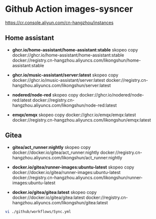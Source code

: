 # Github Action  images-sysncer

https://cr.console.aliyun.com/cn-hangzhou/instances

## Home assistant

- **ghcr.io/home-assistant/home-assistant:stable**
skopeo copy docker://ghcr.io/home-assistant/home-assistant:stable docker://registry.cn-hangzhou.aliyuncs.com/likongshun/home-assistant:stable

- **ghcr.io/music-assistant/server:latest**
skopeo copy docker://ghcr.io/music-assistant/server:latest docker://registry.cn-hangzhou.aliyuncs.com/likongshun/server:latest

- **nodered/node-red**
skopeo copy docker://ghcr.io/nodered/node-red:latest docker://registry.cn-hangzhou.aliyuncs.com/likongshun/node-red:latest

- **emqx/emqx**
skopeo copy docker://ghcr.io/emqx/emqx:latest docker://registry.cn-hangzhou.aliyuncs.com/likongshun/emqx:latest



## Gitea

- **gitea/act_runner:nightly**
  skopeo copy docker://docker.io/gitea/act_runner:nightly docker://registry.cn-hangzhou.aliyuncs.com/likongshun/act_runner:nightly

- **docker.io/gitea/runner-images:ubuntu-latest**
  skopeo copy docker://docker.io/gitea/runner-images:ubuntu-latest docker://registry.cn-hangzhou.aliyuncs.com/likongshun/runner-images:ubuntu-latest

- **docker.io/gitea/gitea:latest**
  skopeo copy docker://docker.io/gitea/gitea:latest docker://registry.cn-hangzhou.aliyuncs.com/likongshun/gitea:latest

```bash
vi ./github/workflows/Sync.yml
```

